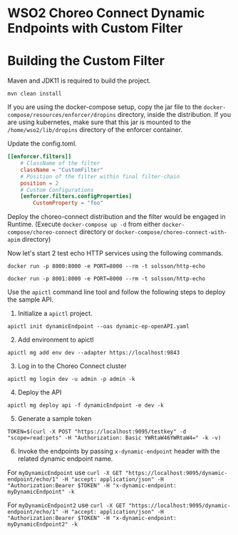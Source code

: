 # WSO2 Choreo Connect Dynamic Endpoints with Custom Filter

# Building the Custom Filter

Maven and JDK11 is required to build the project. 
```
mvn clean install
```

If you are using the docker-compose setup, copy the jar file to the `docker-compose/resources/enforcer/dropins` directory,
inside the distribution. If you are using kubernetes, make sure that this jar is mounted to the `/home/wso2/lib/dropins`
directory of the enforcer container.

Update the config.toml.

```toml
[[enforcer.filters]]
    # ClassName of the filter
    className = "CustomFilter"
    # Position of the filter within final filter-chain
    position = 2
    # Custom Configurations
    [enforcer.filters.configProperties]
        CustomProperty = "foo"
```

Deploy the choreo-connect distribution and the filter would be engaged in Runtime. (Execute `docker-compose up -d` from
either `docker-compose/choreo-connect` directory or `docker-compose/choreo-connect-with-apim` directory)

Now let's start 2 test echo HTTP services using the following commands.

`docker run -p 8000:8000 -e PORT=8000 --rm -t solsson/http-echo`

`docker run -p 8001:8000 -e PORT=8000 --rm -t solsson/http-echo`

Use the `apictl` command line tool and follow the following steps to deploy the sample API.

1. Initialize a `apictl` project.

`apictl init dynamicEndpoint --oas dynamic-ep-openAPI.yaml`

2. Add environment to apictl

`apictl mg add env dev --adapter https://localhost:9843`

3. Log in to the Choreo Connect cluster

`apictl mg login dev -u admin -p admin -k`

4. Deploy the API

`apictl mg deploy api -f dynamicEndpoint -e dev -k`

5. Generate a sample token

`TOKEN=$(curl -X POST "https://localhost:9095/testkey" -d "scope=read:pets" -H "Authorization: Basic YWRtaW46YWRtaW4=" -k -v)`

6. Invoke the endpoints by passing `x-dynamic-endpoint` header with the related dynamic endpoint name.

For `myDynamicEndpoint` use
`curl -X GET "https://localhost:9095/dynamic-endpoint/echo/1" -H "accept: application/json" -H "Authorization:Bearer $TOKEN" -H "x-dynamic-endpoint: myDynamicEndpoint" -k`

For `myDynamicEndpoint2` use
`curl -X GET "https://localhost:9095/dynamic-endpoint/echo/1" -H "accept: application/json" -H "Authorization:Bearer $TOKEN" -H "x-dynamic-endpoint: myDynamicEndpoint2" -k`
